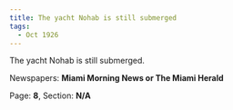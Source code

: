 ```yaml
---  
title: The yacht Nohab is still submerged  
tags:  
  - Oct 1926  
---  
```

  
The yacht Nohab is still submerged.  
  
Newspapers: **Miami Morning News or The Miami Herald**  
  
Page: **8**, Section: **N/A** 
